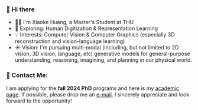 ### 👋 Hi there 

- :man_technologist: I'm Xiaoke Huang, a Master's Student at THU
- :telescope: Exploring: Human Digitization & Representation Learning
- :bulb: Interests: Computer Vision & Computer Graphics (especially 3D reconstruction and vision-language learning)
- :sunny: Vision: I'm pursuing multi-modal (including, but not limited to 2D vision, 3D vision, language, etc) generative models for general-purpose understanding, reasoning, imagining, and planning in our physical world.
<!--
[![Xiaoke Huang's github stats](https://github-readme-stats.vercel.app/api?username=xk-huang&show_icons=true)](https://github.com/xk-huang/)

---
-->


### 📧 Contact Me:

I am applying for the **fall 2024 PhD** programs and here is my [academic page](https://xk-huang.github.io/). If possible, please drop me an [e-mail](/assets/bonjour.txt). I sincerely appreciate and look forward to the opportunity!

<!--
**xk-huang/xk-huang** is a ✨ _special_ ✨ repository because its `README.md` (this file) appears on your GitHub profile.

Here are some ideas to get you started:

- 🔭 I’m currently working on ...
- 🌱 I’m currently learning ...
- 👯 I’m looking to collaborate on ...
- 🤔 I’m looking for help with ...
- 💬 Ask me about ...
- 📫 How to reach me: ...
- 😄 Pronouns: ...
- ⚡ Fun fact: ...
-->
